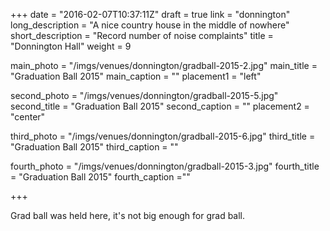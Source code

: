 +++
date = "2016-02-07T10:37:11Z"
draft = true
link = "donnington"
long_description = "A nice country house in the middle of nowhere"
short_description = "Record number of noise complaints"
title = "Donnington Hall"
weight = 9

main_photo = "/imgs/venues/donnington/gradball-2015-2.jpg"
main_title = "Graduation Ball 2015"
main_caption = ""
placement1 = "left"

second_photo = "/imgs/venues/donnington/gradball-2015-5.jpg"
second_title = "Graduation Ball 2015"
second_caption = ""
placement2 = "center"

third_photo = "/imgs/venues/donnington/gradball-2015-6.jpg"
third_title = "Graduation Ball 2015"
third_caption = ""

fourth_photo = "/imgs/venues/donnington/gradball-2015-3.jpg"
fourth_title = "Graduation Ball 2015"
fourth_caption =""

+++

Grad ball was held here, it's not big enough for grad ball.
